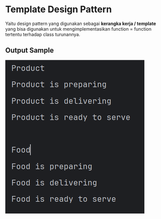# Template Design Pattern

Yaitu design pattern yang digunakan sebagai **kerangka kerja / template** yang bisa digunakan untuk mengimplementasikan function = function tertentu terhadap class turunannya.

## Output Sample
![output](./src/img/screenshot/output.png)